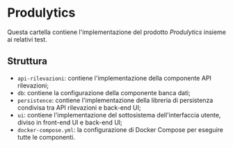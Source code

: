 # Produlytics

Questa cartella contiene l'implementazione del prodotto _Produlytics_ insieme ai relativi test.

## Struttura

- `api-rilevazioni`: contiene l'implementazione della componente API rilevazioni;
- `db`: contiene la configurazione della componente banca dati;
- `persistence`: contiene l'implementazione della libreria di persistenza condivisa tra API rilevazioni e back-end UI;
- `ui`: contiene l'implementazione del sottosistema dell'interfaccia utente, diviso in front-end UI e back-end UI;
- `docker-compose.yml`: la configurazione di Docker Compose per eseguire tutte le componenti.
